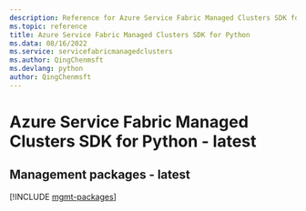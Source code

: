 ```yaml
---
description: Reference for Azure Service Fabric Managed Clusters SDK for Python
ms.topic: reference
title: Azure Service Fabric Managed Clusters SDK for Python
ms.data: 08/16/2022
ms.service: servicefabricmanagedclusters
ms.author: QingChenmsft
ms.devlang: python
author: QingChenmsft
---
```

# Azure Service Fabric Managed Clusters SDK for Python - latest

## Management packages - latest
[!INCLUDE [mgmt-packages](service-fabric-managed-clusters-mgmt-index.md)]